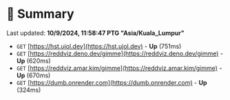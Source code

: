 # 📖 Summary
Last updated: **10/9/2024, 11:58:47 PTG "Asia/Kuala_Lumpur"**

- `GET` [https://hst.ujol.dev](https://hst.ujol.dev) - **Up** (751ms)
- `GET` [https://reddviz.deno.dev/gimme](https://reddviz.deno.dev/gimme) - **Up** (620ms)
- `GET` [https://reddviz.amar.kim/gimme](https://reddviz.amar.kim/gimme) - **Up** (670ms)
- `GET` [https://dumb.onrender.com](https://dumb.onrender.com) - **Up** (324ms)
